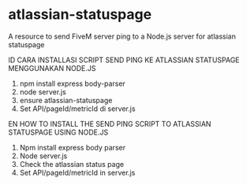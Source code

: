 # atlassian-statuspage
A resource to send FiveM server ping to a Node.js server for atlassian statuspage

ID
CARA INSTALLASI SCRIPT SEND PING KE ATLASSIAN STATUSPAGE MENGGUNAKAN NODE.JS
1. npm install express body-parser
2. node server.js
3. ensure atlassian-statuspage
4. Set API/pageId/metricId di server.js

EN
HOW TO INSTALL THE SEND PING SCRIPT TO ATLASSIAN STATUSPAGE USING NODE.JS

1. Npm install express body parser
2. Node server.js
3. Check the atlassian status page
4. Set API/pageId/metricId in server.js
